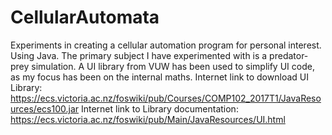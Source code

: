 # CellularAutomata
Experiments in creating a cellular automation program for personal interest. Using Java.
The primary subject I have experimented with is a predator-prey simulation.
A UI library from VUW has been used to simplify UI code, as my focus has been on the internal maths.
Internet link to download UI Library: https://ecs.victoria.ac.nz/foswiki/pub/Courses/COMP102_2017T1/JavaResources/ecs100.jar
Internet link to Library documentation: https://ecs.victoria.ac.nz/foswiki/pub/Main/JavaResources/UI.html
